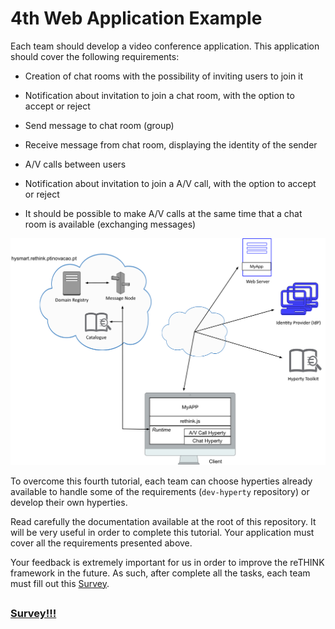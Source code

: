 # 4th Web Application Example

Each team should develop a video conference application. This application should cover the following requirements:

 * Creation of chat rooms with the possibility of inviting users to join it
 
 * Notification about invitation to join a chat room, with the option to accept or reject

 * Send message to chat room (group)

 * Receive message from chat room, displaying the identity of the sender
 
 * A/V calls between users
 
 * Notification about invitation to join a A/V call, with the option to accept or reject
 
 * It should be possible to make A/V calls at the same time that a chat room is available (exchanging messages)


![4th Challenge](./Figures/4-Tutorial.jpg)


To overcome this fourth tutorial, each team can choose hyperties already available to handle some of the requirements (`dev-hyperty` repository) or develop their own hyperties.

Read carefully the documentation available at the root of this repository. It will be very useful in order to complete this tutorial.
Your application must cover all the requirements presented above.

Your feedback is extremely important for us in order to improve the reTHINK framework in the future. As such, after complete all the tasks, each team must fill out this [Survey](https://docs.google.com/forms/d/e/1FAIpQLSfJMR7Ae5Dxif1rUPm1oUs4IimyhNWuJM4p1zLXraexYlShRw/viewform). 

##

### [Survey!!!](https://docs.google.com/forms/d/e/1FAIpQLSfJMR7Ae5Dxif1rUPm1oUs4IimyhNWuJM4p1zLXraexYlShRw/viewform) 
